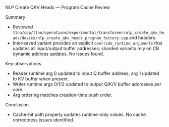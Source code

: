 NLP Create QKV Heads — Program Cache Review

Summary

- Reviewed `ttnn/cpp/ttnn/operations/experimental/transformer/nlp_create_qkv_heads/device/nlp_create_qkv_heads_program_factory.cpp` and headers.
- Interleaved variant provides an explicit `override_runtime_arguments` that updates all input/output buffer addresses; sharded variants rely on CB dynamic address updates. No issues found.

Key observations

- Reader runtime arg 0 updated to input Q buffer address; arg 1 updated to KV buffer when present.
- Writer runtime args 0/1/2 updated to output Q/K/V buffer addresses per core.
- Arg ordering matches creation-time push order.

Conclusion

- Cache-hit path properly updates runtime-only values. No cache correctness issues identified.
